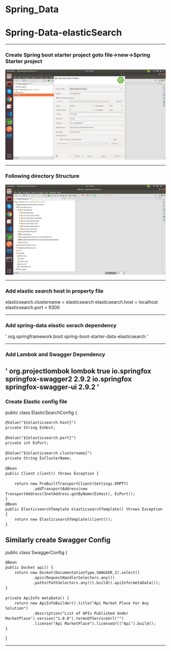 # Spring_Data
# Spring-Data-elasticSearch
---

### Create Spring boot starter project goto file->new->Spring Starter project
![Step1](https://github.com/BrajeshKumarchaudhary/springcloudconfig_properties/blob/master/spring-elastic/spring-elastic1.png)

---

### Following directory Structure
![Step2](https://github.com/BrajeshKumarchaudhary/springcloudconfig_properties/blob/master/spring-elastic/2.png)

---

### Add elastic search host in property file
elasticsearch.clustername = elasticsearch
elasticsearch.host = localhost
elasticsearch.port = 9300
 
---

### Add spring-data elastic serach dependency

'<dependency>
<groupId>org.springframework.boot</groupId>
<artifactId>spring-boot-starter-data-elasticsearch</artifactId>
</dependency>'

---

### Add Lambok and Swagger Dependency



'<dependency>
<groupId>org.projectlombok</groupId>
<artifactId>lombok</artifactId>
<optional>true</optional>
</dependency>
          <!-- Swagger Dependency -->
		<dependency>
			<groupId>io.springfox</groupId>
			<artifactId>springfox-swagger2</artifactId>
			<version>2.9.2</version>
		</dependency>
		<!-- To use Swagger UI, one additional Maven dependency is required -->
		<dependency>
			<groupId>io.springfox</groupId>
			<artifactId>springfox-swagger-ui</artifactId>
			<version>2.9.2</version>
		</dependency>'
---

### Create Elastic config file

public class ElasticSearchConfig {

    @Value("${elasticsearch.host}")
    private String EsHost;

    @Value("${elasticsearch.port}")
    private int EsPort;

    @Value("${elasticsearch.clustername}")
    private String EsClusterName;

    @Bean
    public Client client() throws Exception {

        return new PreBuiltTransportClient(Settings.EMPTY)
                .addTransportAddress(new TransportAddress(InetAddress.getByName(EsHost), EsPort));
    }
    @Bean
    public ElasticsearchTemplate elasticsearchTemplate() throws Exception {
        return new ElasticsearchTemplate(client());
    }

## Similarly create Swagger Config

public class SwaggerConfig {

	@Bean
	public Docket api() {
		return new Docket(DocumentationType.SWAGGER_2).select()
				.apis(RequestHandlerSelectors.any())
				.paths(PathSelectors.any()).build().apiInfo(metaData());
	}

	private ApiInfo metaData() {
		return new ApiInfoBuilder().title("Api Market Place For Any Solution")
				.description("List of APIs Published Under MarketPlace").version("1.0.0").termsOfServiceUrl("")
				.license("Api MarketPlace").licenseUrl("Api").build();
	}

}


---

